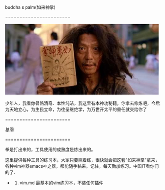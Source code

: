 buddha s palm(如来神掌)

=======================

![buddha s palm](https://raw.githubusercontent.com/azhao1981/BuddhaSPalm/master/1.jpg)

少年人，我看你骨骼清奇、本性纯洁，我这里有本神功秘籍，你拿去修炼吧，今后为天地立心，为生民立命，为往圣继绝学，为万世开太平的重任就交给你了

=======================

总纲

=======================

拳是打出来的，工具使用的成熟度是练出来的。

这里提供每种工具的练习本，大家只要照着练，很快就会把这套"如来神掌"拿来，各种vim神器emacs神之器，都能随手黏来。记住，每天勤加练习。中国IT看你们的了.

* 1. vim.md 最基本的vim练习本，不装任何插件
